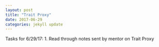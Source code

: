 ```yaml
---
layout: post
title: "Trait Proxy"
date: 2017-06-29
categories: jekyll update
---
```


Tasks for 6/29/17:
    1. Read through notes sent by mentor on Trait Proxy
